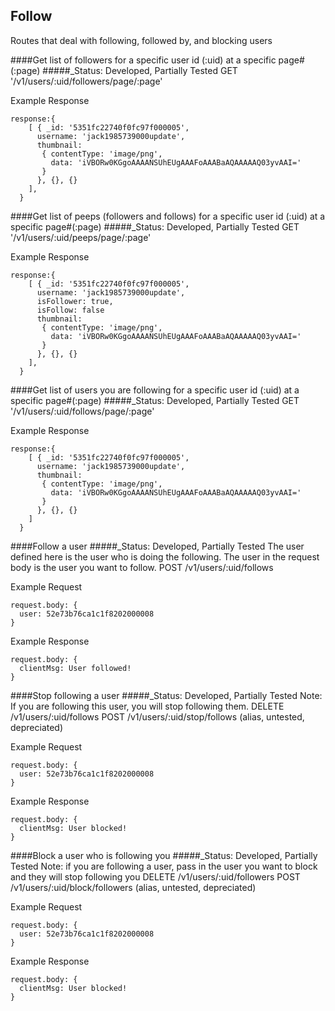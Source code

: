 
Follow
----------------------
Routes that deal with following, followed by, and blocking users

####Get list of followers for a specific user id (:uid) at a specific page#(:page)
#####_Status: Developed, Partially Tested
GET '/v1/users/:uid/followers/page/:page'

Example Response
```
response:{
    [ { _id: '5351fc22740f0fc97f000005',
      username: 'jack1985739000update',
      thumbnail:
       { contentType: 'image/png',
         data: 'iVBORw0KGgoAAAANSUhEUgAAAFoAAABaAQAAAAAQ03yvAAI=' 
       } 
      }, {}, {} 
    ],
  }
```

####Get list of peeps (followers and follows) for a specific user id (:uid) at a specific page#(:page)
#####_Status: Developed, Partially Tested
GET '/v1/users/:uid/peeps/page/:page'

Example Response
```
response:{
    [ { _id: '5351fc22740f0fc97f000005',
      username: 'jack1985739000update',
      isFollower: true,
      isFollow: false
      thumbnail:
       { contentType: 'image/png',
         data: 'iVBORw0KGgoAAAANSUhEUgAAAFoAAABaAQAAAAAQ03yvAAI=' 
       } 
      }, {}, {} 
    ],
  }
```

####Get list of users you are following for a specific user id (:uid) at a specific page#(:page)
#####_Status: Developed, Partially Tested
GET '/v1/users/:uid/follows/page/:page'

Example Response
```
response:{
    [ { _id: '5351fc22740f0fc97f000005',
      username: 'jack1985739000update',
      thumbnail:
       { contentType: 'image/png',
         data: 'iVBORw0KGgoAAAANSUhEUgAAAFoAAABaAQAAAAAQ03yvAAI=' 
       } 
      }, {}, {} 
    ]
  }
```

####Follow a user
#####_Status: Developed, Partially Tested
The user defined here is the user who is doing the following. The user in the request
body is the user you want to follow.
POST /v1/users/:uid/follows

Example Request
```
request.body: {
  user: 52e73b76ca1c1f8202000008
}
```
Example Response
```
request.body: {
  clientMsg: User followed!
}
```

####Stop following a user
#####_Status: Developed, Partially Tested
Note: If you are following this user, you will stop following them.
DELETE /v1/users/:uid/follows
POST /v1/users/:uid/stop/follows (alias, untested, depreciated)

Example Request
```
request.body: {
  user: 52e73b76ca1c1f8202000008
}
```
Example Response
```
request.body: {
  clientMsg: User blocked!
}
```

####Block a user who is following you
#####_Status: Developed, Partially Tested
Note: if you are following a user, pass in the user you want to block and they will stop following you
DELETE /v1/users/:uid/followers
POST /v1/users/:uid/block/followers (alias, untested, depreciated)

Example Request
```
request.body: {
  user: 52e73b76ca1c1f8202000008
}
```
Example Response
```
request.body: {
  clientMsg: User blocked!
}
```
